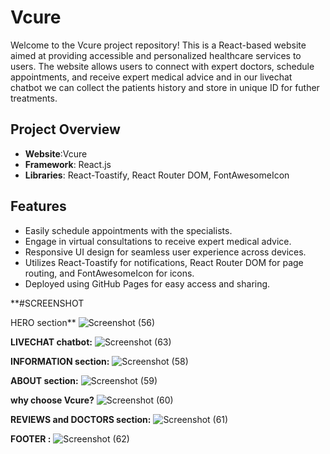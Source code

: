 # Vcure

Welcome to the Vcure project repository! This is a React-based website aimed at providing accessible and personalized healthcare services to users. The website allows users to connect with expert doctors, schedule appointments, and receive expert medical advice and in our livechat chatbot we can collect the patients history and store in unique ID for futher treatments.

## Project Overview

- **Website**:Vcure 
- **Framework**: React.js
- **Libraries**: React-Toastify, React Router DOM, FontAwesomeIcon

## Features

- Easily schedule appointments with the specialists.
- Engage in virtual consultations to receive expert medical advice.
- Responsive UI design for seamless user experience across devices.
- Utilizes React-Toastify for notifications, React Router DOM for page routing, and FontAwesomeIcon for icons.
- Deployed using GitHub Pages for easy access and sharing.

**#SCREENSHOT 

HERO section**
![Screenshot (56)](https://github.com/subharanjani-it21/vcure/assets/95203572/19327114-58b0-4981-a4e4-cdecd7d6fec7)

**LIVECHAT chatbot:**
![Screenshot (63)](https://github.com/subharanjani-it21/vcure/assets/95203572/e82f29c3-88ac-4ac6-b51b-c2c48c2e9244)

**INFORMATION section:**
![Screenshot (58)](https://github.com/subharanjani-it21/vcure/assets/95203572/d020ba4d-d3ac-4c25-9be1-e19810a7727e)

**ABOUT section:**
![Screenshot (59)](https://github.com/subharanjani-it21/vcure/assets/95203572/2d98c1f8-ebfd-4f2d-a469-b18959c3eb88)

**why choose Vcure?**
![Screenshot (60)](https://github.com/subharanjani-it21/vcure/assets/95203572/7e7151a2-f1aa-48da-bea8-a2cf1221c3ae)

**REVIEWS and DOCTORS section:**
![Screenshot (61)](https://github.com/subharanjani-it21/vcure/assets/95203572/fc5ffb15-233f-417c-bfdd-0f413aa3a7d3)

**FOOTER :**
![Screenshot (62)](https://github.com/subharanjani-it21/vcure/assets/95203572/556409f5-ffed-4353-9eb3-615a09d9838e)





